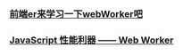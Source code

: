 ### [前端er来学习一下webWorker吧](https://juejin.im/post/5bf8fa045188252f170e0dcb)
### [JavaScript 性能利器 —— Web Worker](https://juejin.im/post/5c10e5a9f265da611c26d634)

